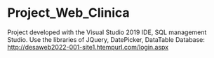 # Project_Web_Clinica
Project developed with the Visual Studio 2019 IDE, SQL management Studio. Use the libraries of JQuery, DatePicker, DataTable
 Database: http://desaweb2022-001-site1.htempurl.com/login.aspx
